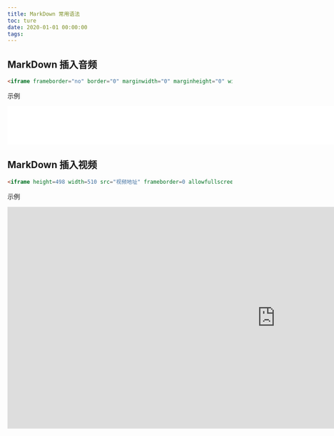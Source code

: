 ```yaml
---
title: MarkDown 常用语法
toc: ture
date: 2020-01-01 00:00:00
tags:
---
```


## MarkDown 插入音频

```markdown
<iframe frameborder="no" border="0" marginwidth="0" marginheight="0" width=330 height=86 src="音频地址"></iframe>
```

示例

<iframe frameborder="no" border="0" marginwidth="0" marginheight="0" width=1200 height=86 src="//music.163.com/outchain/player?type=2&id=1473143206&auto=1&height=66"></iframe>

## MarkDown 插入视频

```markdown
<iframe height=498 width=510 src="视频地址" frameborder=0 allowfullscreen></iframe>
```

示例

<iframe height=498 width=1200 src="https://www.bilibili.com/video/BV1Mg4y1v7Zf?from=search&seid=7230009895184526059" frameborder=0 allowfullscreen></iframe>